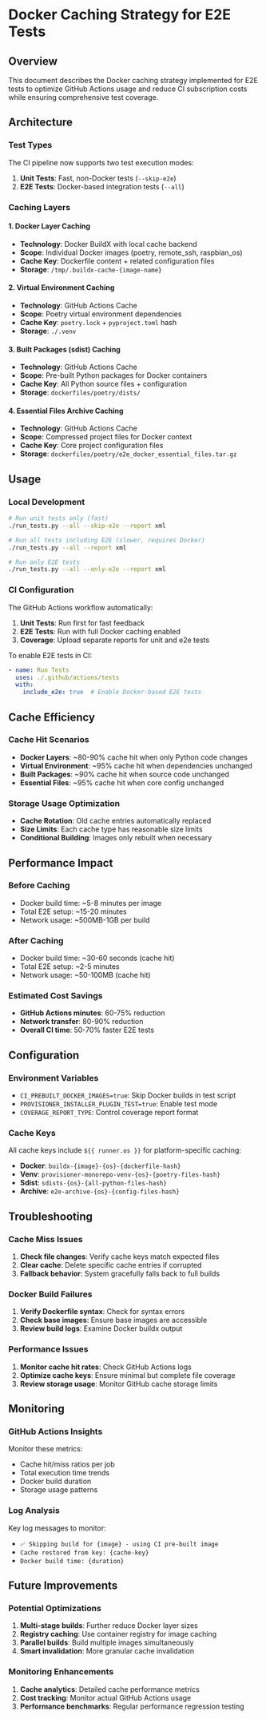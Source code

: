 # Docker Caching Strategy for E2E Tests

## Overview

This document describes the Docker caching strategy implemented for E2E tests to optimize GitHub Actions usage and reduce CI subscription costs while ensuring comprehensive test coverage.

## Architecture

### Test Types

The CI pipeline now supports two test execution modes:

1. **Unit Tests**: Fast, non-Docker tests (`--skip-e2e`)
2. **E2E Tests**: Docker-based integration tests (`--all`)

### Caching Layers

#### 1. Docker Layer Caching
- **Technology**: Docker BuildX with local cache backend
- **Scope**: Individual Docker images (poetry, remote_ssh, raspbian_os)
- **Cache Key**: Dockerfile content + related configuration files
- **Storage**: `/tmp/.buildx-cache-{image-name}`

#### 2. Virtual Environment Caching
- **Technology**: GitHub Actions Cache
- **Scope**: Poetry virtual environment dependencies
- **Cache Key**: `poetry.lock` + `pyproject.toml` hash
- **Storage**: `./.venv`

#### 3. Built Packages (sdist) Caching
- **Technology**: GitHub Actions Cache
- **Scope**: Pre-built Python packages for Docker containers
- **Cache Key**: All Python source files + configuration
- **Storage**: `dockerfiles/poetry/dists/`

#### 4. Essential Files Archive Caching
- **Technology**: GitHub Actions Cache
- **Scope**: Compressed project files for Docker context
- **Cache Key**: Core project configuration files
- **Storage**: `dockerfiles/poetry/e2e_docker_essential_files.tar.gz`

## Usage

### Local Development

```bash
# Run unit tests only (fast)
./run_tests.py --all --skip-e2e --report xml

# Run all tests including E2E (slower, requires Docker)
./run_tests.py --all --report xml

# Run only E2E tests
./run_tests.py --all --only-e2e --report xml
```

### CI Configuration

The GitHub Actions workflow automatically:

1. **Unit Tests**: Run first for fast feedback
2. **E2E Tests**: Run with full Docker caching enabled
3. **Coverage**: Upload separate reports for unit and e2e tests

To enable E2E tests in CI:

```yaml
- name: Run Tests
  uses: ./.github/actions/tests
  with:
    include_e2e: true  # Enable Docker-based E2E tests
```

## Cache Efficiency

### Cache Hit Scenarios

- **Docker Layers**: ~80-90% cache hit when only Python code changes
- **Virtual Environment**: ~95% cache hit when dependencies unchanged
- **Built Packages**: ~90% cache hit when source code unchanged
- **Essential Files**: ~95% cache hit when core config unchanged

### Storage Usage Optimization

- **Cache Rotation**: Old cache entries automatically replaced
- **Size Limits**: Each cache type has reasonable size limits
- **Conditional Building**: Images only rebuilt when necessary

## Performance Impact

### Before Caching
- Docker build time: ~5-8 minutes per image
- Total E2E setup: ~15-20 minutes
- Network usage: ~500MB-1GB per build

### After Caching  
- Docker build time: ~30-60 seconds (cache hit)
- Total E2E setup: ~2-5 minutes
- Network usage: ~50-100MB (cache hit)

### Estimated Cost Savings
- **GitHub Actions minutes**: 60-75% reduction
- **Network transfer**: 80-90% reduction
- **Overall CI time**: 50-70% faster E2E tests

## Configuration

### Environment Variables

- `CI_PREBUILT_DOCKER_IMAGES=true`: Skip Docker builds in test script
- `PROVISIONER_INSTALLER_PLUGIN_TEST=true`: Enable test mode
- `COVERAGE_REPORT_TYPE`: Control coverage report format

### Cache Keys

All cache keys include `${{ runner.os }}` for platform-specific caching:

- **Docker**: `buildx-{image}-{os}-{dockerfile-hash}`
- **Venv**: `provisioner-monorepo-venv-{os}-{poetry-files-hash}`
- **Sdist**: `sdists-{os}-{all-python-files-hash}`
- **Archive**: `e2e-archive-{os}-{config-files-hash}`

## Troubleshooting

### Cache Miss Issues

1. **Check file changes**: Verify cache keys match expected files
2. **Clear cache**: Delete specific cache entries if corrupted
3. **Fallback behavior**: System gracefully falls back to full builds

### Docker Build Failures

1. **Verify Dockerfile syntax**: Check for syntax errors
2. **Check base images**: Ensure base images are accessible
3. **Review build logs**: Examine Docker buildx output

### Performance Issues

1. **Monitor cache hit rates**: Check GitHub Actions logs
2. **Optimize cache keys**: Ensure minimal but complete file coverage
3. **Review storage usage**: Monitor GitHub cache storage limits

## Monitoring

### GitHub Actions Insights

Monitor these metrics:
- Cache hit/miss ratios per job
- Total execution time trends
- Docker build duration
- Storage usage patterns

### Log Analysis

Key log messages to monitor:
- `✅ Skipping build for {image} - using CI pre-built image`
- `Cache restored from key: {cache-key}`
- `Docker build time: {duration}`

## Future Improvements

### Potential Optimizations

1. **Multi-stage builds**: Further reduce Docker layer sizes
2. **Registry caching**: Use container registry for image caching
3. **Parallel builds**: Build multiple images simultaneously
4. **Smart invalidation**: More granular cache invalidation

### Monitoring Enhancements

1. **Cache analytics**: Detailed cache performance metrics
2. **Cost tracking**: Monitor actual GitHub Actions usage
3. **Performance benchmarks**: Regular performance regression testing 